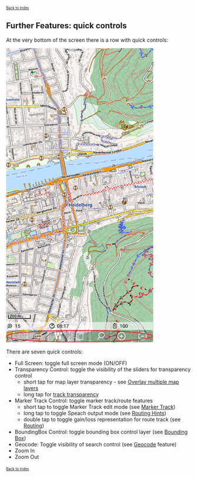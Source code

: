 <small><small>[Back to Index](../../../index.md)</small></small>

## Further Features: quick controls

At the very bottom of the screen there is a row with quick controls:

<img src="./qc1.png" width="400" />&nbsp;

There are seven quick controls:
- Full Screen: toggle full screen mode (ON/OFF)
- Transparency Control: toggle the visibility of the sliders for transparency control
  - short tap for map layer transparency - see [Overlay multiple map layers](../../MainMapFeatures/MapMulti/multimap.md)
  - long tap for [track transparency](../../MainTrackFeatures/TrackVisualization/trackvisu.md)
- Marker Track Control: toggle marker track/route features
  - short tap to toggle Marker Track edit mode (see [Marker Track](../../MainTrackFeatures/MarkerTrack/markertrack.md))
  - long tap to toggle Speach output mode (see [Routing Hints](../RoutingHints/hints.md))
  - double tap to toggle gain/loss representation for route track (see [Routing](../../MainTrackFeatures/Routing/routing.md))
- BoundingBox Control: toggle bounding box control layer (see [Bounding Box](../../MainTrackFeatures/BoundingBox/boundingbox.md))
- Geocode: Toggle visibility of search control (see [Geocode](../../FurtherFeatures/Geocode/geocode.md) feature)  
- Zoom In
- Zoom Out

 <small><small>[Back to Index](../../../index.md)</small></small>

